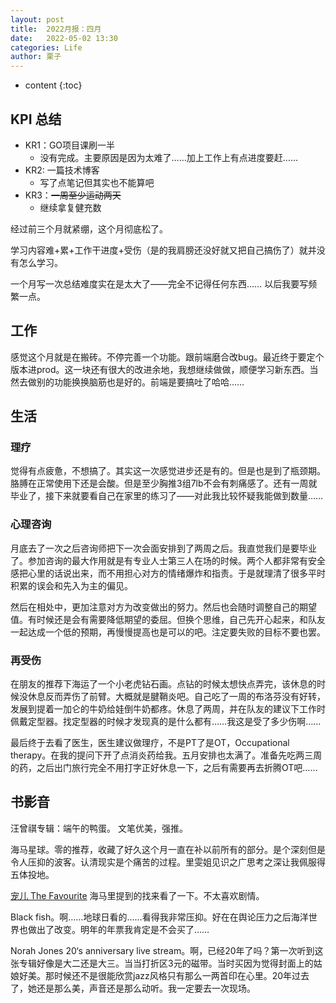 ```yaml
---
layout: post
title:  2022月报：四月
date:   2022-05-02 13:30
categories: Life
author: 栗子
---
```


* content
{:toc}


## KPI 总结

- KR1：GO项目课刷一半
    - 没有完成。主要原因是因为太难了……加上工作上有点进度要赶……
- KR2: 一篇技术博客
    - 写了点笔记但其实也不能算吧
- KR3：~~一周至少运动两天~~
    - 继续拿复健充数
    
    
    

经过前三个月就紧绷，这个月彻底松了。

学习内容难+累+工作干进度+受伤（是的我肩膀还没好就又把自己搞伤了）就并没有怎么学习。

一个月写一次总结难度实在是太大了——完全不记得任何东西…… 以后我要写频繁一点。

## 工作

感觉这个月就是在搬砖。不停完善一个功能。跟前端磨合改bug。最近终于要定个版本进prod。这一块还有很大的改进余地，我想继续做做，顺便学习新东西。当然去做别的功能换换脑筋也是好的。前端是要搞吐了哈哈……

## 生活

### 理疗

觉得有点疲惫，不想搞了。其实这一次感觉进步还是有的。但是也是到了瓶颈期。胳膊在正常使用下还是会酸。但是至少胸推3组7lb不会有刺痛感了。还有一周就毕业了，接下来就要看自己在家里的练习了——对此我比较怀疑我能做到数量……

### 心理咨询

月底去了一次之后咨询师把下一次会面安排到了两周之后。我直觉我们是要毕业了。参加咨询的最大作用就是有专业人士第三人在场的时候。两个人都非常有安全感把心里的话说出来，而不用担心对方的情绪爆炸和指责。于是就理清了很多平时积累的误会和先入为主的偏见。

然后在相处中，更加注意对方为改变做出的努力。然后也会随时调整自己的期望值。有时候还是会有需要降低期望的委屈。但换个思维，自己先开心起来，和队友一起达成一个低的预期，再慢慢提高也是可以的吧。注定要失败的目标不要也罢。

### 再受伤

在朋友的推荐下海运了一个小老虎钻石画。点钻的时候太想快点弄完，该休息的时候没休息反而弄伤了前臂。大概就是腱鞘炎吧。自己吃了一周的布洛芬没有好转，发展到提着一加仑的牛奶给娃倒牛奶都疼。休息了两周，并在队友的建议下工作时佩戴定型器。找定型器的时候才发现真的是什么都有……我这是受了多少伤啊……

最后终于去看了医生，医生建议做理疗，不是PT了是OT，Occupational therapy。在我的提问下开了点消炎药给我。五月安排也太满了。准备先吃两三周的药，之后出门旅行完全不用打字正好休息一下，之后有需要再去折腾OT吧……

## 书影音

汪曾祺专辑：端午的鸭蛋。 文笔优美，强推。

海马星球。零的推荐，收藏了好久这个月一直在补以前所有的部分。是个深刻但是令人压抑的波客。认清现实是个痛苦的过程。里雯姐见识之广思考之深让我佩服得五体投地。

[宠儿 The Favourite](https://movie.douban.com/subject/26628282/) 海马里提到的找来看了一下。不太喜欢剧情。

Black fish。啊……地球日看的……看得我非常压抑。好在在舆论压力之后海洋世界也做出了改变。明年的年票我肯定是不会买了……

Norah Jones 20‘s anniversary live stream。啊，已经20年了吗？第一次听到这张专辑好像是大二还是大三。当当打折区3元的磁带。当时买因为觉得封面上的姑娘好美。那时候还不是很能欣赏jazz风格只有那么一两首印在心里。20年过去了，她还是那么美，声音还是那么动听。我一定要去一次现场。
